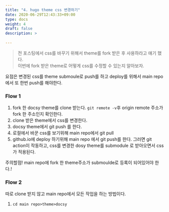 ```yaml
---
title: "4. hugo theme css 변경하기"
date: 2020-06-29T12:43:33+09:00
type: docs
weight: 4
draft: false
description: >
    
---
```


> 전 포스팅에서 css를 바꾸기 위해서 theme를 fork 받은 후 사용하라고 얘기 했다. </br>
이번에 fork 받은 theme로 어떻게 css를 수정할 수 있는지 알아보자. 

요점은 변경된 css를 theme submoule로 push를 하고 deploy를 위해서 main repo에서 또 한번 push를 해야한다. 
### Flow 1
1. fork 한 docsy theme를 clone 받는다. `git remote -v`후 origin remote 주소가 fork 한 주소인지 확인한다.
2. clone 받은 theme에서 css를 변경한다.
3. docsy theme에서 git push 를 한다.
4. 로컬에서 바꾼 css를 보기위해 main repo에서 git pull
5. github.io에 deploy 하기위해 main repo 에서 git push를 한다.
그러면 git action이 작동하고, css를 변경한 dosy theme를 submodule 로 받아오면서 css가 적용된다.  

주의할점! main repo에 fork 한 theme주소가 submoulde로 등록이 되어있어야 한다.!

### Flow 2
따로 clone 받지 않고 main repo에서 모든 작업을 하는 방법이다. 
1. `cd main repo>theme>docsy`